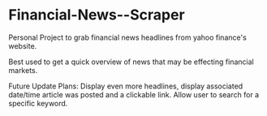 # Financial-News--Scraper


Personal Project to grab financial news headlines from yahoo finance's website.


Best used to get a quick overview of news that may be effecting financial markets.

Future Update Plans: Display even more headlines, display associated date/time article was posted and a clickable link. Allow user to search for a specific keyword.

